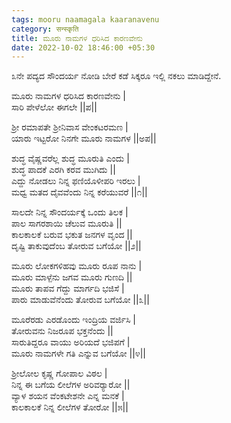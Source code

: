 ```yaml
---
tags: mooru naamagala kaaranavenu
category: सन्स्कृति
title: ಮೂರು ನಾಮಗಳ ಧರಿಸಿದ ಕಾರಣವೇನು
date: 2022-10-02 18:46:00 +05:30
---
```


೩ನೇ ಪದ್ಯದ ಸೌಂದರ್ಯ ನೋಡಿ ಬೇರೆ ಕಡೆ ಸಿಕ್ಕರೂ ಇಲ್ಲಿ ನಕಲು ಮಾಡಿದ್ದೇನೆ.
  
ಮೂರು ನಾಮಗಳ ಧರಿಸಿದ ಕಾರಣವೇನು |  
ಸಾರಿ ಪೇಳೆಲೋ ಈಗಲೇ ||ಪ||  
  
ಶ್ರೀ ರಮಾಪತೇ ಶ್ರೀನಿವಾಸ ವೇಂಕಟರಮಣ |  
ಯಾರು ಇಟ್ಟರೋ ನಿನಗೇ ಮೂರು ನಾಮಗಳ ||ಅಪ||  
  
ಶುದ್ಧ ವೈಷ್ಣವರೆಲ್ಲ ಶುದ್ಧ ಮೂರುತಿ ಎಂದು |  
ಶುದ್ಧ ಪಾದಕೆ ಎರಗಿ ಕರವ ಮುಗಿದು ||  
ಎದ್ದು ನೋಡಲು ನಿನ್ನ ಫಣಿಯೊಳೀಪರಿ ಇರಲು |  
ಮಧ್ವ ಮತದ ದೈವವೆಂದು ನಿನ್ನ ಕರೆಯುವರೆ ||೧||  
  
ಸಾಲದೇ ನಿನ್ನ ಸೌಂದರ್ಯಕ್ಕೆ ಒಂದು ತಿಲಕ |  
ಪಾಲ ಸಾಗರಶಾಯಿ ಚೆಲುವ ಮೂರುತಿ ||  
ಕಾಲಕಾಲಕೆ ಬರುವ ಭಕುತ ಜನಗಳ ವೃಂದ ||  
ದೃಷ್ಟಿ ತಾಕುವುದೆಂಬ ತೋರುವ ಬಗೆಯೋ ||೨||  
  
ಮೂರು ಲೋಕಗಳಿಹವು ಮೂರು ರೂಪ ನಾನು |  
ಮೂರು ಮಾಳ್ಪೆನು ಜಗವ ಮೂರು ಗುಣದಿ ||  
ಮೂರು ತಾಪವ ಗೆದ್ದು ಮಾರ್ಗದಿ ಭಜಿಸೆ |  
ಪಾರು ಮಾಡುವೆನೆಂದು ತೋರುವ ಬಗೆಯೋ ||೩||  
  
ಮೂರೆರಡು ಎರಡೊಂದು ಇಂದ್ರಿಯ ವರ್ಜಿಸಿ |  
ತೋರುವನು ನಿಜರೂಪ ಭಕ್ತನೆಂದು ||  
ಸಾರುತಿದ್ದರೂ ವಾಯು ಅರಿಯದೆ ಭಜಿಪಗೆ |  
ಮೂರು ನಾಮಗಳೇ ಗತಿ ಎನ್ನುವ ಬಗೆಯೋ ||೪||  
  
ಶ್ರೀಲೋಲ ಕೃಷ್ಣ ಗೋಪಾಲ ವಿಠಲ |  
ನಿನ್ನ ಈ ಬಗೆಯ ಲೀಲೆಗಳ ಅರಿವರ‍್ಯಾರೋ ||  
ವ್ಯಾಳ ಶಯನ ವೆಂಕಟೇಶನೇ ಎನ್ನ ಮನಕೆ |  
ಕಾಲಕಾಲಕೆ ನಿನ್ನ ಲೀಲೆಗಳ ತೋರೋ ||೫||  
